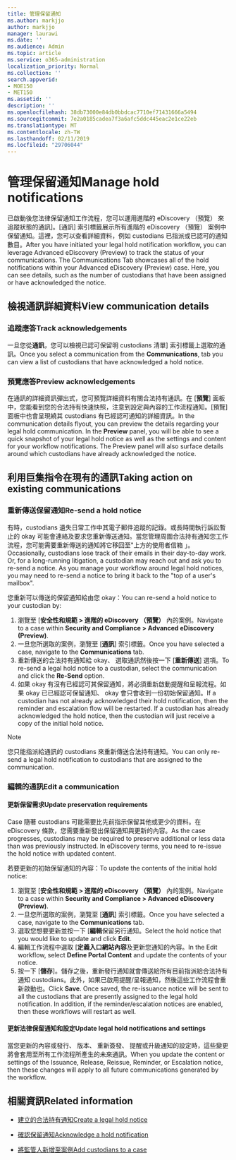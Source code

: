 ```yaml
---
title: 管理保留通知
ms.author: markjjo
author: markjjo
manager: laurawi
ms.date: ''
ms.audience: Admin
ms.topic: article
ms.service: o365-administration
localization_priority: Normal
ms.collection: ''
search.appverid:
- MOE150
- MET150
ms.assetid: ''
description: ''
ms.openlocfilehash: 38db73000e84db0bbdcac7710ef71431666a5494
ms.sourcegitcommit: 7e2a0185cadea7f3a6afc5ddc445eac2e1ce22eb
ms.translationtype: MT
ms.contentlocale: zh-TW
ms.lasthandoff: 02/11/2019
ms.locfileid: "29706044"
---
```

# <a name="manage-hold-notifications"></a><span data-ttu-id="ca95d-102">管理保留通知</span><span class="sxs-lookup"><span data-stu-id="ca95d-102">Manage hold notifications</span></span>

<span data-ttu-id="ca95d-p101">已啟動後您法律保留通知工作流程，您可以運用進階的 eDiscovery （預覽） 來追蹤狀態的通訊]。[通訊] 索引標籤展示所有進階的 eDiscovery （預覽） 案例中保留通知。這裡，您可以查看詳細資料，例如 custodians 已指派或已認可的通知數目。</span><span class="sxs-lookup"><span data-stu-id="ca95d-p101">After you have initiated your legal hold notification workflow, you can leverage  Advanced eDiscovery (Preview) to track the status of your communications. The Communications Tab showcases all of the hold notifications within your Advanced eDiscovery (Preview) case. Here, you can see details, such as the number of custodians that have been assigned or have acknowledged the notice.</span></span>

## <a name="view-communication-details"></a><span data-ttu-id="ca95d-106">檢視通訊詳細資料</span><span class="sxs-lookup"><span data-stu-id="ca95d-106">View communication details</span></span>

### <a name="track-acknowledgements"></a><span data-ttu-id="ca95d-107">追蹤應答</span><span class="sxs-lookup"><span data-stu-id="ca95d-107">Track acknowledgements</span></span>

<span data-ttu-id="ca95d-108">一旦您從**通訊**，您可以檢視已認可保留明 custodians 清單] 索引標籤上選取的通訊。</span><span class="sxs-lookup"><span data-stu-id="ca95d-108">Once you select a communication from the **Communications**, tab you can view a list of custodians that have acknowledged a hold notice.</span></span> 

### <a name="preview-acknowledgements"></a><span data-ttu-id="ca95d-109">預覽應答</span><span class="sxs-lookup"><span data-stu-id="ca95d-109">Preview acknowledgements</span></span>

<span data-ttu-id="ca95d-p102">在通訊的詳細資訊彈出式，您可預覽詳細資料有關合法持有通訊。在 [**預覽**] 面板中，您能看到您的合法持有快速快照，注意到設定與內容的工作流程通知。[預覽] 面板中也會呈現繞其 custodians 有已經認可通知的詳細資訊。</span><span class="sxs-lookup"><span data-stu-id="ca95d-p102">In the communication details flyout, you can preview the details regarding your legal hold communication. In the **Preview** panel, you will be able to see a quick snapshot of your legal hold notice as well as the settings and content for your workflow notifications. The Preview panel will also surface details around which custodians have already acknowledged the notice.</span></span>

## <a name="taking-action-on-existing-communications"></a><span data-ttu-id="ca95d-113">利用巨集指令在現有的通訊</span><span class="sxs-lookup"><span data-stu-id="ca95d-113">Taking action on existing communications</span></span>

### <a name="re-send-a-hold-notice"></a><span data-ttu-id="ca95d-114">重新傳送保留通知</span><span class="sxs-lookup"><span data-stu-id="ca95d-114">Re-send a hold notice</span></span>

<span data-ttu-id="ca95d-p103">有時，custodians 遺失日常工作中其電子郵件追蹤的記錄。或長時間執行訴訟暫止的 okay 可能會連絡及要求您重新傳送通知。當您管理周圍合法持有通知您工作流程，您可能需要重新傳送的通知將它移回至"上方的使用者信箱 」。</span><span class="sxs-lookup"><span data-stu-id="ca95d-p103">Occasionally, custodians lose track of their emails in their day-to-day work. Or, for a long-running litigation, a custodian may reach out and ask you to re-send a notice. As you manage your workflow around legal hold notices, you may need to re-send a notice to bring it back to the "top of a user's mailbox".</span></span>

<span data-ttu-id="ca95d-118">您重新可以傳送的保留通知給由您 okay：</span><span class="sxs-lookup"><span data-stu-id="ca95d-118">You can re-send a hold notice to your custodian by:</span></span>
1. <span data-ttu-id="ca95d-119">瀏覽至 [**安全性和規範 > 進階的 eDiscovery （預覽）** 內的案例。</span><span class="sxs-lookup"><span data-stu-id="ca95d-119">Navigate to a case within **Security and Compliance > Advanced eDiscovery (Preview)**.</span></span>
2. <span data-ttu-id="ca95d-120">一旦您所選取的案例，瀏覽至 [**通訊**] 索引標籤。</span><span class="sxs-lookup"><span data-stu-id="ca95d-120">Once you have selected a case, navigate to the **Communications** tab.</span></span>
3. <span data-ttu-id="ca95d-121">重新傳送的合法持有通知給 okay、 選取通訊然後按一下 [**重新傳送**] 選項。</span><span class="sxs-lookup"><span data-stu-id="ca95d-121">To re-send a legal hold notice to a custodian, select the communication and click the **Re-Send** option.</span></span>
4. <span data-ttu-id="ca95d-p104">如果 okay 有沒有已經認可其保留通知，將必須重新啟動提醒和呈報流程。如果 okay 已已經認可保留通知、 okay 會只會收到一份初始保留通知。</span><span class="sxs-lookup"><span data-stu-id="ca95d-p104">If a custodian has not already acknowledged their hold notification, then the reminder and escalation flow will be restarted. If a custodian has already acknowledged the hold notice, then the custodian will just receive a copy of the initial hold notice.</span></span>

> [!NOTE]
> <span data-ttu-id="ca95d-124">您只能指派給通訊的 custodians 來重新傳送合法持有通知。</span><span class="sxs-lookup"><span data-stu-id="ca95d-124">You can only re-send a legal hold notification to custodians that are assigned to the communication.</span></span> 

### <a name="edit-a-communication"></a><span data-ttu-id="ca95d-125">編輯的通訊</span><span class="sxs-lookup"><span data-stu-id="ca95d-125">Edit a communication</span></span>

#### <a name="update-preservation-requirements"></a><span data-ttu-id="ca95d-126">更新保留需求</span><span class="sxs-lookup"><span data-stu-id="ca95d-126">Update preservation requirements</span></span>
  
<span data-ttu-id="ca95d-p105">Case 隨著 custodians 可能需要比先前指示保留其他或更少的資料。在 eDiscovery 條款，您需要重新發出保留通知與更新的內容。</span><span class="sxs-lookup"><span data-stu-id="ca95d-p105">As the case progresses, custodians may be required to preserve additional or less data than was previously instructed. In eDiscovery terms, you need to re-issue the hold notice with updated content.</span></span>

<span data-ttu-id="ca95d-129">若要更新的初始保留通知的內容：</span><span class="sxs-lookup"><span data-stu-id="ca95d-129">To update the contents of the initial hold notice:</span></span>

1. <span data-ttu-id="ca95d-130">瀏覽至 [**安全性和規範 > 進階的 eDiscovery （預覽）** 內的案例。</span><span class="sxs-lookup"><span data-stu-id="ca95d-130">Navigate to a case within **Security and Compliance > Advanced eDiscovery (Preview)**.</span></span>
2. <span data-ttu-id="ca95d-131">一旦您所選取的案例，瀏覽至 [**通訊**] 索引標籤。</span><span class="sxs-lookup"><span data-stu-id="ca95d-131">Once you have selected a case, navigate to the **Communications** tab.</span></span>
3. <span data-ttu-id="ca95d-132">選取您想要更新並按一下 [**編輯**保留另行通知。</span><span class="sxs-lookup"><span data-stu-id="ca95d-132">Select the hold notice that you would like to update and click **Edit**.</span></span>
4. <span data-ttu-id="ca95d-133">編輯工作流程中選取 [**定義入口網站內容**及更新您通知的內容。</span><span class="sxs-lookup"><span data-stu-id="ca95d-133">In the Edit workflow, select **Define Portal Content** and update the contents of your notice.</span></span> 
5. <span data-ttu-id="ca95d-p106">按一下 [**儲存**]。儲存之後，重新發行通知就會傳送給所有目前指派給合法持有通知 custodians。此外，如果已啟用提醒/呈報通知，然後這些工作流程會重新啟動也。</span><span class="sxs-lookup"><span data-stu-id="ca95d-p106">Click **Save**. Once saved, the re-issuance notice will be sent to all the custodians that are presently assigned to the legal hold notification. In addition, if the reminder/escalation notices are enabled, then these workflows will restart as well.</span></span> 


#### <a name="update-legal-hold-notifications-and-settings"></a><span data-ttu-id="ca95d-137">更新法律保留通知和設定</span><span class="sxs-lookup"><span data-stu-id="ca95d-137">Update legal hold notifications and settings</span></span>

<span data-ttu-id="ca95d-138">當您更新的內容或發行、 版本、 重新簽發、 提醒或升級通知的設定時，這些變更將會套用至所有工作流程所產生的未來通訊。</span><span class="sxs-lookup"><span data-stu-id="ca95d-138">When you update the content or settings of the Issuance, Release, Reissue, Reminder, or Escalation notice, then these changes will apply to all future communications generated by the workflow.</span></span>

## <a name="related-information"></a><span data-ttu-id="ca95d-139">相關資訊</span><span class="sxs-lookup"><span data-stu-id="ca95d-139">Related information</span></span> 

- [<span data-ttu-id="ca95d-140">建立的合法持有通知</span><span class="sxs-lookup"><span data-stu-id="ca95d-140">Create a legal hold notice</span></span>](create-hold-notification.md)
    
- [<span data-ttu-id="ca95d-141">確認保留通知</span><span class="sxs-lookup"><span data-stu-id="ca95d-141">Acknowledge a hold notification</span></span>](acknowledge-hold-notification.md)
    
- [<span data-ttu-id="ca95d-142">將監管人新增至案例</span><span class="sxs-lookup"><span data-stu-id="ca95d-142">Add custodians to a case</span></span>](add-custodians-to-case.md)